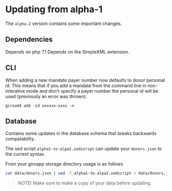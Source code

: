 # Updating from alpha-1

The `alpha-2` version contains some important changes.

## Dependencies

Depends on php 7.1
Depends on the SimpleXML extension.

## CLI

When adding a new mandate payer number now defaults to donor personal id. This
means that if you add a mandate from the command line in non-interative mode
and don't specify a payer number the personal id will be used (previously an
error was thrown).

```shell
giroadd add -id xxxxxx-xxxx -n
```

## Database

Contains some updates in the database schema that breaks backwards compatability.

The sed script `alpha1-to-alpa2.sedscript` can update your `donors.json` to
the current syntax.

From your giroapp storage directory usage is as follows

```sh
cat data/donors.json | sed -f alpha1-to-alpa2.sedscript > data/donors.json
```

> NOTE! Make sure to make a copy of your data before updating.
